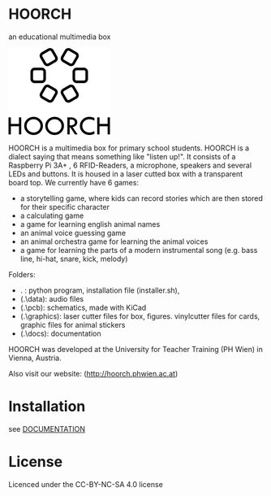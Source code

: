 # HOORCH
an educational multimedia box

![HOORCH Logo](./graphics/pic_hoorch_logo_small.png)

HOORCH is a multimedia box for primary school students. HOORCH is a dialect saying that means something like "listen up!".
It consists of a Raspberry Pi 3A+ , 6 RFID-Readers, a microphone, speakers and several LEDs and buttons. It is housed in a laser cutted box with a transparent board top.
We currently have 6 games:
* a storytelling game, where kids can record stories which are then stored for their specific character
* a calculating game
* a game for learning english animal names
* an animal voice guessing game
* an animal orchestra game for learning the animal voices
* a game for learning the parts of a modern instrumental song (e.g. bass line, hi-hat, snare, kick, melody)

Folders:
* . : python program, installation file (installer.sh), 
* (.\data): audio files
* (.\pcb): schematics, made with KiCad
* (.\graphics): laser cutter files for box, figures. vinylcutter files for cards, graphic files for animal stickers
* (.\docs): documentation

HOORCH was developed at the University for Teacher Training (PH Wien) in Vienna, Austria.

Also visit our website:
(http://hoorch.phwien.ac.at)

# Installation

see [DOCUMENTATION](.\docs)

# License

Licenced under the CC-BY-NC-SA 4.0 license
